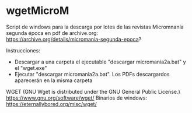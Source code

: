 # wgetMicroM
Script de windows para la descarga por lotes de las revistas Micromnanía segunda época en pdf de archive.org:
https://archive.org/details/micromania-segunda-epoca?

Instrucciones:
- Descargar a una carpeta el ejecutable "descargar micromania2a.bat" y el "wget.exe"
- Ejecutar "descargar micromania2a.bat". Los PDFs descargardos aparecerán en la misma carpeta


WGET
(GNU Wget is distributed under the GNU General Public License.)
https://www.gnu.org/software/wget/
Binarios de windows: https://eternallybored.org/misc/wget/
